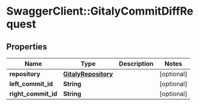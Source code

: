 # SwaggerClient::GitalyCommitDiffRequest

## Properties
Name | Type | Description | Notes
------------ | ------------- | ------------- | -------------
**repository** | [**GitalyRepository**](GitalyRepository.md) |  | [optional] 
**left_commit_id** | **String** |  | [optional] 
**right_commit_id** | **String** |  | [optional] 


